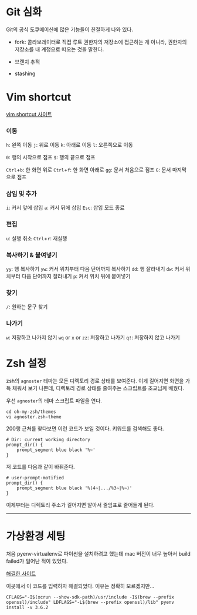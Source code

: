 
# Git 심화

Git의 공식 도큐메이션에 많은 기능들이 친절하게 나와 있다.



- fork: 콜라보레이터로 직접 루트 권한자의 저장소에 접근하는 게 아니라, 권한자의 저장소를 내 계정으로 떠오는 것을 말한다. 

- 브랜치 추적

- stashing



# Vim shortcut

[vim shortcut 사이트](https://vim.rtorr.com/lang/ko/)


### 이동

`h`: 왼쪽 이동
`j`: 위로 이동
`k`: 아래로 이동
`l`: 오른쪽으로 이동

`0`: 행의 시작으로 점프
`$`: 행의 끝으로 점프

`Ctrl`+`b`: 한 화면 위로
`Ctrl`+`f`: 한 화면 아래로
`gg`: 문서 처음으로 점프
`G`: 문서 마지막으로 점프

### 삽입 및 추가

`i`: 커서 앞에 삽입
`a`: 커서 뒤에 삽입
`Esc`: 삽입 모드 종료

### 편집

`u`: 실행 취소
`Ctrl`+`r`: 재실행

### 복사하기 & 붙여넣기

`yy`: 행 복사하기
`yw`: 커서 위치부터 다음 단어까지 복사하기
`dd`: 행 잘라내기
`dw`: 커서 위치부터 다음 단어까지 잘라내기
`p`: 커서 위치 뒤에 붙여넣기

### 찾기
`/`: 원하는 문구 찾기

### 나가기

`w`: 저장하고 나가지 않기
`wq` or `x` or `zz`: 저장하고 나가기
`q!`: 저장하지 않고 나가기


# Zsh 설정

zsh의 `agnoster` 테마는 모든 디렉토리 경로 상태를 보여준다. 이게 길어지면 화면을 가득 채워서 보기 나쁜데, 디렉토리 경로 상태를 줄여주는 스크립트를 조교님께 배웠다.

우선 `agnoster`의 테마 스크립트 파일을 연다.
```
cd oh-my-zsh/themes
vi agnoster.zsh-theme
```
200행 근처를 찾다보면 이런 코드가 보일 것이다. 키워드를 검색해도 좋다.

```
# Dir: current working directory
prompt_dir() {
	prompt_segment blue black '%~'
}
```
저 코드를 다음과 같이 바꿔준다.

```
# user-prompt-motified
prompt_dir() {
	prompt_segment blue black '%(4~|.../%3~|%~)'
}
```

이제부터는 디렉토리 주소가 길어지면 알아서 줄임표로 줄어들게 된다.

<hr>



# 가상환경 세팅

처음 pyenv-virtualenv로 파이썬을 설치하려고 했는데 mac 버전이 너무 높아서 build failed가 일어난 적이 있었다.

[해결한 사이트](https://github.com/pyenv/pyenv/issues/429)

이곳에서 이 코드를 입력하자 해결되었다. 이유는 정확히 모르겠지만...

```
CFLAGS="-I$(xcrun --show-sdk-path)/usr/include -I$(brew --prefix openssl)/include" LDFLAGS="-L$(brew --prefix openssl)/lib" pyenv install -v 3.6.2
```

